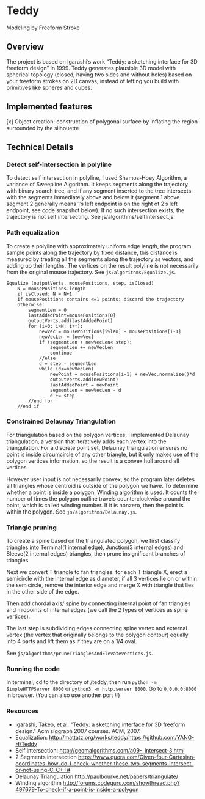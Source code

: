 # Teddy 

Modeling by Freeform Stroke

## Overview

The project is based on Igarashi’s work “Teddy: a sketching interface for 3D freeform design” in 1999. Teddy generates plausible 3D model with spherical topology (closed, having two sides and without holes) based on your freeform strokes on 2D canvas, instead of letting you build with primitives like spheres and cubes. 

## Implemented features

[x] Object creation: construction of polygonal surface by inflating the region surrounded by the silhouette

## Technical Details

### Detect self-intersection in polyline

To detect self intersection in polyline, I used Shamos-Hoey Algorithm, a variance of Sweepline Algorithm. It keeps segments along the trajectory with binary search tree, and if any segment inserted to the tree intersects with the segments immediately above and below it (segment 1 above segment 2 generally means 1’s left endpoint is on the right of 2’s left endpoint, see code snapshot below). If no such intersection exists, the trajectory is not self intersecting. See js/algorithms/selfIntersect.js.

### Path equalization

To create a polyline with approximately uniform edge length, the program sample points along the trajectory by fixed distance, this distance is measured by treating all the segments along the trajectory as vectors, and adding up their lengths. The vertices on the result polyline is not necessarily from the original mouse trajectory. See `js/algorithms/Equalize.js`.

```
Equalize (outputVerts, mousePositions, step, isClosed)
	N = mousePositions.length
	if isClosed: N = N+1
	if mousePositions contains <=1 points: discard the trajectory
	otherwise:
		segmentLen = 0
		lastAddedPoint=mousePositions[0]
		outputVerts.add(lastAddedPoint)
		for (i=0; i<N; i++):
			newVec = mousePositions[i%len] - mousePositions[i-1]
			newVecLen = |newVec|
			if (segmentLen + newVecLen< step):
				segmentLen += newVecLen
				continue
			//else
			d = step - segmentLen
			while (d<=newVecLen)
				newPoint = mousePositions[i-1] + newVec.normalize()*d
				outputVerts.add(newPoint)
				lastAddedPoint = newPoint
				segmentLen = newVecLen - d
				d += step
		//end for
	//end if
 ```

### Constrained Delaunay Triangulation

For triangulation based on the polygon vertices, I implemented Delaunay triangulation, a version that iteratively adds each vertex into the triangulation. For a discrete point set, Delaunay triangulation ensures no point is inside circumcircle of any other triangle, but it only makes use of the polygon vertices information, so the result is a convex hull around all vertices. 
	
However user input is not necessarily convex, so the program later deletes all triangles whose centroid is outside of the polygon we have. To determine whether a point is inside a polygon, Winding algorithm is used. It counts the number of times the polygon outline travels counterclockwise around the point, which is called winding number. If it is nonzero, then the point is within the polygon. See `js/algorithms/Delaunay.js`.

### Triangle pruning

To create a spine based on the triangulated polygon, we first classify triangles into Terminal(1 internal edge), Junction(3 internal edges) and Sleeve(2 internal edges) triangles, then prune insignificant branches of triangles. 

Next we convert T triangle to fan triangles: for each T triangle X, erect a semicircle with the internal edge as diameter, if all 3 vertices lie on or within the semicircle, remove the interior edge and merge X with triangle that lies in the other side of the edge.
	
Then add chordal axis/ spine by connecting internal point of fan triangles and midpoints of internal edges (we call the 2 types of vertices as spine vertices).
	
The last step is subdividing edges connecting spine vertex and external vertex (the vertex that originally belongs to the polygon contour) equally into 4 parts and lift them as if they are on a 1/4 oval.
	
See `js/algorithms/pruneTrianglesAndElevateVertices.js`.

### Running the code

In terminal, cd to the directory of /teddy, then run `python -m SimpleHTTPServer 8000` or `python3 -m http.server 8000`. Go to `0.0.0.0:8000` in browser. (You can also use another port #)

### Resources
- Igarashi, Takeo, et al. "Teddy: a sketching interface for 3D freeform design." Acm siggraph 2007 courses. ACM, 2007.
- Equalization: http://mattatz.org/works/teddy/https://github.com/YANG-H/Teddy
- Self intersection: http://geomalgorithms.com/a09-_intersect-3.html
- 2 Segments intersection https://www.quora.com/Given-four-Cartesian-coordinates-how-do-I-check-whether-these-two-segments-intersect-or-not-using-C-C++#
- Delaunay Triangulation http://paulbourke.net/papers/triangulate/
- Winding algorithm http://forums.codeguru.com/showthread.php?497679-To-check-if-a-point-is-inside-a-polygon
